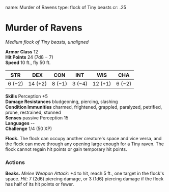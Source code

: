name: Murder of Ravens
type: flock of Tiny beasts
cr: .25

# Murder of Ravens 
_Medium flock of Tiny beasts, unaligned_

**Armor Class** 12    
**Hit Points** 24 (7d8 − 7)    
**Speed** 10 ft., fly 50 ft. 

| STR     | DEX     | CON     | INT     | WIS     | CHA     |
|---------|---------|---------|---------|---------|---------|
| 6 (−2)  | 14 (+2) | 8 (−1)  | 3 (−4)  | 12 (+1) | 6 (−2)  |

**Skills** Perception +5    
**Damage Resistances** bludgeoning, piercing, slashing    
**Condition Immunities** charmed, frightened, grappled, paralyzed, petrified, prone, restrained, stunned    
**Senses** passive Perception 15    
**Languages** --    
**Challenge** 1/4 (50 XP) 

**Flock.** The flock can occupy another creature's space and vice versa, and the flock can move through any opening large enough for a Tiny raven. The flock cannot regain hit points or gain temporary hit points. 

### Actions 
**Beaks.** _Melee Weapon Attack:_ +4 to hit, reach 5 ft., one target in the flock's space. _Hit:_ 7 (2d6) piercing damage, or 3 (1d6) piercing damage if the flock has half of its hit points or fewer. 
